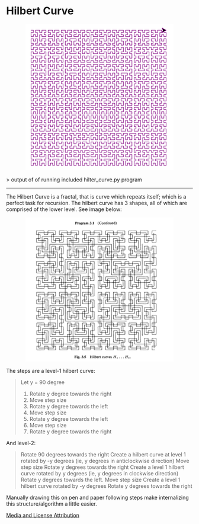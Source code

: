 # Hilbert Curve

<p align="center">
  <img src="/assets/hilbert_curve3.png" alt="Recursion" width="400"/>
</p>
> output of of running included hilter_curve.py program

---

The Hilbert Curve is a fractal, that is curve which repeats itself; which is a perfect task for recursion. The hilbert curve has 3 shapes, all of which are comprised of the lower level. See image below:

<p align="center">
  <img src="/assets/hilbert_curve2.png" alt="Recursion" width="400"/>
</p>

The steps are a level-1 hilbert curve: 

> Let y = 90 degree
> 1) Rotate y degree towards the right
> 2) Move step size
> 3) Rotate y degree towards the left
> 4) Move step size
> 5) Rotate y degree towards the left
> 6) Move step size
> 7) Rotate y degree towards the right

And level-2:

> Rotate 90 degrees towards the right
> Create a hilbert curve at level 1 rotated by -y degrees (ie, y degrees in anticlockwise direction)
> Move step size
> Rotate y degrees towards the right
> Create a level 1 hilbert curve rotated by y degrees (ie, y degrees in clockwise direction)
> Rotate y degrees towards the left.
> Move step size
> Create a level 1 hilbert curve rotated by -y degrees
> Rotate y degrees towards the right

Manually drawing this on pen and paper following steps make internalizing this structure/algorithm a little easier. 

[Media and License Attribution](/REFERENCES.md)
